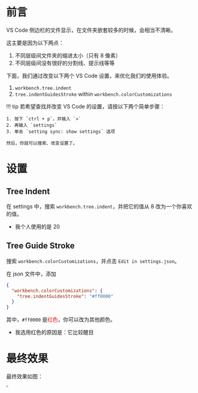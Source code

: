 # 前言

VS Code 侧边栏的文件显示，在文件夹嵌套较多的时候，会相当不清晰。

这主要是因为以下两点：
1. 不同层级间文件夹的缩进太小（只有 8 像素）
2. 不同层级间没有很好的分割线、提示线等等

下面，我们通过改变以下两个 VS Code 设置，来优化我们的使用体验。

1. `workbench.tree.indent`
2. `tree.indentGuidesStroke` within `workbench.colorCustomizations`

!!! tip
    若希望查找并改变 VS Code 的设置，请按以下两个简单步骤：

    1. 按下 `ctrl + p`，并输入 `>`
    2. 再输入 `settings`
    3. 单击 `setting sync: show settings` 选项
    
    然后，你就可以搜索、改变设置了。

# 设置

## Tree Indent

在 settings 中，搜索 `workbench.tree.indent`，并把它的值从 8 改为一个你喜欢的值。
- 我个人使用的是 20

## Tree Guide Stroke

搜索 `workbench.colorCustomizations`，并点击 `Edit in settings.json`。

在 json 文件中，添加

```json
{
  "workbench.colorCustomizations": {
    "tree.indentGuidesStroke": "#ff0000"
  }
}
```

其中，`#ff0000` 是<span style="color:#ff0000">红色</span>，你可以改为其他颜色。
- 我选用红色的原因是：它比较醒目

# 最终效果

最终效果如图：

<img src="../effect.png" style="zoom:33%;" />